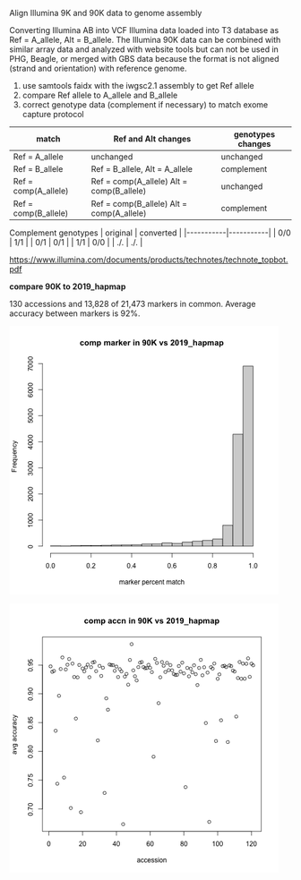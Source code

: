 Align Illumina 9K and 90K data to genome assembly

Converting Illumina AB into VCF
Illumina data loaded into T3 database as Ref = A_allele, Alt = B_allele.
The Illumina 90K data can be combined with similar array data and analyzed with website tools but can not be used in PHG, Beagle, or merged with GBS data because the format is not aligned (strand and orientation) with reference genome.

1. use samtools faidx with the iwgsc2.1 assembly to get Ref allele
2. compare Ref allele to A_allele and B_allele
3. correct genotype data (complement if necessary) to match exome capture protocol


| match	                | Ref and Alt changes             | genotypes changes |
|-----------------------|---------------------------------|-------------------|
| Ref = A_allele        | unchanged                       | unchanged  |
| Ref = B_allele        | Ref = B_allele, Alt = A_allele  | complement |
| Ref = comp(A_allele)	| Ref = comp(A_allele) Alt = comp(B_allele) | unchanged  |
| Ref = comp(B_allele)	| Ref = comp(B_allele) Alt = comp(A_allele) | complement |

Complement genotypes
| original	| converted |
|-----------|-----------|
| 0/0       |	1/1       |
| 0/1       |	0/1       |
| 1/1	      | 0/0       |
| ./.	      | ./.       |

https://www.illumina.com/documents/products/technotes/technote_topbot.pdf

**compare 90K to 2019_hapmap**

130 accessions and 13,828 of 21,473 markers in common. Average accuracy between markers is 92%.

![by marker](https://github.com/TriticeaeToolbox/PHGv2/blob/main/accuracy_90K/images/90Kvs2019hapmap-marker.png)

![by accession](https://github.com/TriticeaeToolbox/PHGv2/blob/main/accuracy_90K/images/90Kvs2019hapmap-accn.png)

